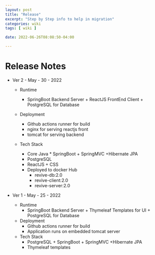 ```yaml
---
layout: post
title: "Release"
excerpt: "Step by Step info to help in migration"
categories: wiki
tags: [ wiki ]

date: 2022-06-26T08:08:50-04:00

---
```



# Release Notes

* Ver 2 - May - 30 - 2022
	* Runtime
   		* SpringBoot Backend Server + ReactJS FrontEnd Client + PostgreSQL for Database

 	* Deployment
    	* Github actions runner for build
		* nginx for serving reactjs front
		* tomcat for serving backend 
 	* Tech Stack
    	* Core Java * SpringBoot + SpringMVC +Hibernate JPA 
    	* PostgreSQL
		* ReactJS + CSS 
		* Deployed to docker Hub 
			* revive-db:2.0
			* revive-client:2.0
			* revive-server:2.0
	
* Ver 1 - May - 25 - 2022
	* Runtime
    	* SpringBoot Backend Server + Thymeleaf Templates for UI + PostgreSQL for Database
 	* Deployment
    	* Github actions runner for build
		* Application runs on embedded tomcat server
	* Tech Stack
    	* PostgreSQL + SpringBoot + SpringMVC +Hibernate JPA 
		* Thymeleaf templates
